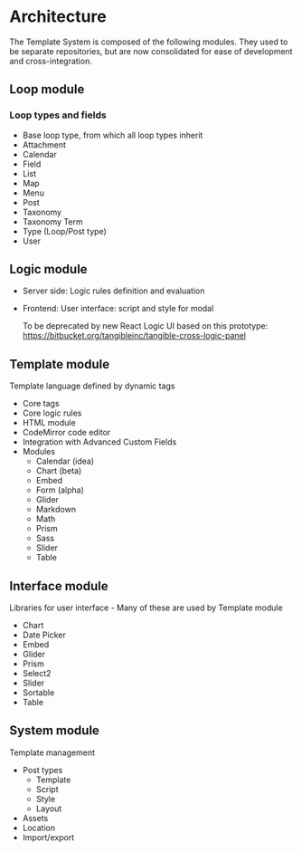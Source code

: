 # Architecture

The Template System is composed of the following modules. They used to be separate repositories, but are now consolidated for ease of development and cross-integration.

## Loop module

### Loop types and fields

- Base loop type, from which all loop types inherit
- Attachment
- Calendar
- Field
- List
- Map
- Menu
- Post
- Taxonomy
- Taxonomy Term
- Type (Loop/Post type)
- User

## Logic module

- Server side: Logic rules definition and evaluation
- Frontend: User interface: script and style for modal

  To be deprecated by new React Logic UI based on this prototype: https://bitbucket.org/tangibleinc/tangible-cross-logic-panel


## Template module

Template language defined by dynamic tags

- Core tags
- Core logic rules
- HTML module
- CodeMirror code editor
- Integration with Advanced Custom Fields
- Modules
  - Calendar (idea)
  - Chart (beta)
  - Embed
  - Form (alpha)
  - Glider
  - Markdown
  - Math
  - Prism
  - Sass
  - Slider
  - Table


## Interface module

Libraries for user interface - Many of these are used by Template module 

- Chart
- Date Picker
- Embed
- Glider
- Prism
- Select2
- Slider
- Sortable
- Table


## System module

Template management

- Post types
  - Template
  - Script
  - Style
  - Layout
- Assets
- Location
- Import/export
